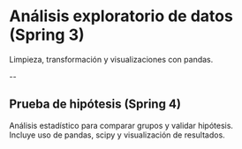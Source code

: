# Análisis exploratorio de datos (Spring 3)

Limpieza, transformación y visualizaciones con pandas.

--

## Prueba de hipótesis (Spring 4)
Análisis estadístico para comparar grupos y validar hipótesis.  
Incluye uso de pandas, scipy y visualización de resultados.


